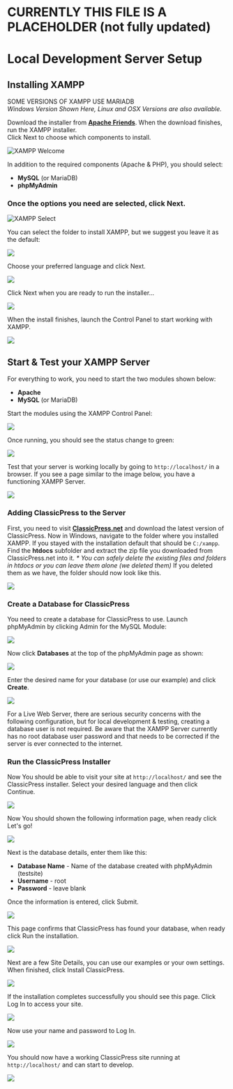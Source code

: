 # CURRENTLY THIS FILE IS A PLACEHOLDER (not fully updated)

# Local Development Server Setup

## Installing XAMPP

SOME VERSIONS OF XAMPP USE MARIADB  
*Windows Version Shown Here, Linux and OSX Versions are also available.*

Download the installer from [**Apache Friends**](https://www.apachefriends.org/index.html). When the download finishes, run the XAMPP installer.  
Click Next to choose which components to install.

![XAMPP Welcome](../img/xampp-welcome.png)

In addition to the required components (Apache & PHP), you should select:

- **MySQL** (or MariaDB)
- **phpMyAdmin**

### Once the options you need are selected, click Next.

![XAMPP Select](https://elite-star-services.com/wp-content/uploads/self-host-img/xampp-select.png)

You can select the folder to install XAMPP, but we suggest you leave it as the default:

![](https://elite-star-services.com/wp-content/uploads/self-host-img/xampp-folder.png)

Choose your preferred language and click Next.

![](https://elite-star-services.com/wp-content/uploads/self-host-img/xampp-lang.png)

Click Next when you are ready to run the installer...

![](https://elite-star-services.com/wp-content/uploads/self-host-img/xampp-install.png)

When the install finishes, launch the Control Panel to start working with XAMPP.

![](https://elite-star-services.com/wp-content/uploads/self-host-img/xampp-control.png)

## Start & Test your XAMPP Server

For everything to work, you need to start the two modules shown below:

- **Apache**
- **MySQL** (or MariaDB)

Start the modules using the XAMPP Control Panel:

![](https://elite-star-services.com/wp-content/uploads/self-host-img/xampp-start.png)

Once running, you should see the status change to green:

![](https://elite-star-services.com/wp-content/uploads/self-host-img/xampp-status.png)

Test that your server is working locally by going to `http://localhost/` in a browser. If you see a page similar to the image below, you have a functioning XAMPP Server.

![](https://elite-star-services.com/wp-content/uploads/self-host-img/xampp-working.png)

### Adding ClassicPress to the Server

First, you need to visit [**ClassicPress.net**](https://www.classicpress.net/get-classicpress/) and download the latest version of ClassicPress. Now in Windows, navigate to the folder where you installed XAMPP. If you stayed with the installation default that should be `C:/xampp`. Find the **htdocs** subfolder and extract the zip file you downloaded from ClassicPress.net into it. _\* You can safely delete the existing files and folders in htdocs or you can leave them alone (we deleted them)_ If you deleted them as we have, the folder should now look like this.

![](https://elite-star-services.com/wp-content/uploads/self-host-img/cp-files.png)

### Create a Database for ClassicPress

You need to create a database for ClassicPress to use. Launch phpMyAdmin by clicking Admin for the MySQL Module:

![](https://elite-star-services.com/wp-content/uploads/self-host-img/xampp-admin.png)

Now click **Databases** at the top of the phpMyAdmin page as shown:

![](https://elite-star-services.com/wp-content/uploads/self-host-img/cp-create-1.png)

Enter the desired name for your database (or use our example) and click **Create**.

![](https://elite-star-services.com/wp-content/uploads/self-host-img/cp-create-2.png)

For a Live Web Server, there are serious security concerns with the following configuration, but for local development & testing, creating a database user is not required. Be aware that the XAMPP Server currently has no root database user password and that needs to be corrected if the server is ever connected to the internet.

### Run the ClassicPress Installer

Now You should be able to visit your site at `http://localhost/` and see the ClassicPress installer. Select your desired language and then click Continue.

![](https://elite-star-services.com/wp-content/uploads/self-host-img/cp-install.png)

Now You should shown the following information page, when ready click Let's go!

![](https://elite-star-services.com/wp-content/uploads/self-host-img/cp-info.png)

Next is the database details, enter them like this:

*   **Database Name** - Name of the database created with phpMyAdmin (testsite)
*   **Username** - root
*   **Password** - leave blank

Once the information is entered, click Submit.

![](https://elite-star-services.com/wp-content/uploads/self-host-img/cp-data.png)

This page confirms that ClassicPress has found your database, when ready click Run the installation.

![](https://elite-star-services.com/wp-content/uploads/self-host-img/cp-run.png)

Next are a few Site Details, you can use our examples or your own settings. When finished, click Install ClassicPress.

![](https://elite-star-services.com/wp-content/uploads/self-host-img/cp-finish.png)

If the installation completes successfully you should see this page. Click Log In to access your site.

![](https://elite-star-services.com/wp-content/uploads/self-host-img/cp-login.png)

Now use your name and password to Log In.

![](https://elite-star-services.com/wp-content/uploads/self-host-img/cp-user.png)

You should now have a working ClassicPress site running at `http://localhost/` and can start to develop.

![](https://elite-star-services.com/wp-content/uploads/self-host-img/cp-site.png)